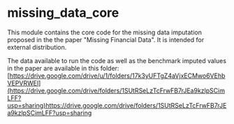 # missing_data_core
This module contains the core code for the missing data imputation proposed in the the paper "Missing Financial Data". It is intended for external distribution.

The data available to run the code as well as the benchmark imputed values in the paper are available in this folder: [https://drive.google.com/drive/u/1/folders/17k3yUFTgZ4aVjxECMwo6VEhbVEPVRWEl](https://drive.google.com/drive/folders/1SUtRSeLzTcFrwFB7rJEa9kzlpSCimLFF?usp=sharing)https://drive.google.com/drive/folders/1SUtRSeLzTcFrwFB7rJEa9kzlpSCimLFF?usp=sharing
